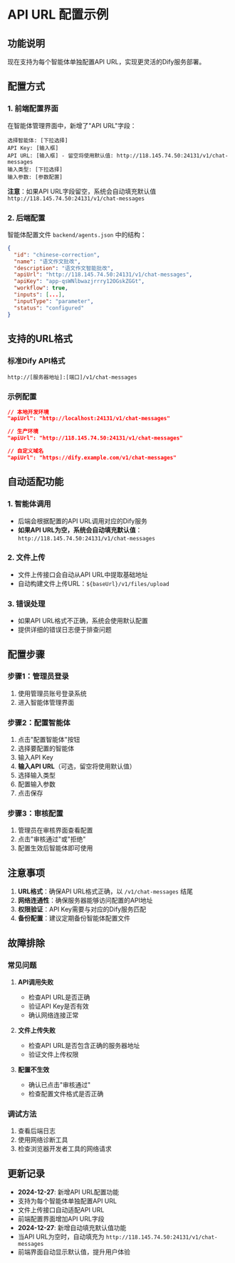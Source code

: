 # API URL 配置示例

## 功能说明

现在支持为每个智能体单独配置API URL，实现更灵活的Dify服务部署。

## 配置方式

### 1. 前端配置界面

在智能体管理界面中，新增了"API URL"字段：

```
选择智能体: [下拉选择]
API Key: [输入框]
API URL: [输入框] - 留空将使用默认值: http://118.145.74.50:24131/v1/chat-messages
输入类型: [下拉选择]
输入参数: [参数配置]
```

**注意**：如果API URL字段留空，系统会自动填充默认值 `http://118.145.74.50:24131/v1/chat-messages`

### 2. 后端配置

智能体配置文件 `backend/agents.json` 中的结构：

```json
{
  "id": "chinese-correction",
  "name": "语文作文批改",
  "description": "语文作文智能批改",
  "apiUrl": "http://118.145.74.50:24131/v1/chat-messages",
  "apiKey": "app-qsWNlbwazjrrry12OGskZGGt",
  "workflow": true,
  "inputs": [...],
  "inputType": "parameter",
  "status": "configured"
}
```

## 支持的URL格式

### 标准Dify API格式
```
http://[服务器地址]:[端口]/v1/chat-messages
```

### 示例配置
```json
// 本地开发环境
"apiUrl": "http://localhost:24131/v1/chat-messages"

// 生产环境
"apiUrl": "http://118.145.74.50:24131/v1/chat-messages"

// 自定义域名
"apiUrl": "https://dify.example.com/v1/chat-messages"
```

## 自动适配功能

### 1. 智能体调用
- 后端会根据配置的API URL调用对应的Dify服务
- **如果API URL为空，系统会自动填充默认值**：`http://118.145.74.50:24131/v1/chat-messages`

### 2. 文件上传
- 文件上传接口会自动从API URL中提取基础地址
- 自动构建文件上传URL：`${baseUrl}/v1/files/upload`

### 3. 错误处理
- 如果API URL格式不正确，系统会使用默认配置
- 提供详细的错误日志便于排查问题

## 配置步骤

### 步骤1：管理员登录
1. 使用管理员账号登录系统
2. 进入智能体管理界面

### 步骤2：配置智能体
1. 点击"配置智能体"按钮
2. 选择要配置的智能体
3. 输入API Key
4. **输入API URL**（可选，留空将使用默认值）
5. 选择输入类型
6. 配置输入参数
7. 点击保存

### 步骤3：审核配置
1. 管理员在审核界面查看配置
2. 点击"审核通过"或"拒绝"
3. 配置生效后智能体即可使用

## 注意事项

1. **URL格式**：确保API URL格式正确，以 `/v1/chat-messages` 结尾
2. **网络连通性**：确保服务器能够访问配置的API地址
3. **权限验证**：API Key需要与对应的Dify服务匹配
4. **备份配置**：建议定期备份智能体配置文件

## 故障排除

### 常见问题

1. **API调用失败**
   - 检查API URL是否正确
   - 验证API Key是否有效
   - 确认网络连接正常

2. **文件上传失败**
   - 检查API URL是否包含正确的服务器地址
   - 验证文件上传权限

3. **配置不生效**
   - 确认已点击"审核通过"
   - 检查配置文件格式是否正确

### 调试方法

1. 查看后端日志
2. 使用网络诊断工具
3. 检查浏览器开发者工具的网络请求

## 更新记录

- **2024-12-27**: 新增API URL配置功能
- 支持为每个智能体单独配置API URL
- 文件上传接口自动适配API URL
- 前端配置界面增加API URL字段
- **2024-12-27**: 新增自动填充默认值功能
- 当API URL为空时，自动填充为 `http://118.145.74.50:24131/v1/chat-messages`
- 前端界面自动显示默认值，提升用户体验 